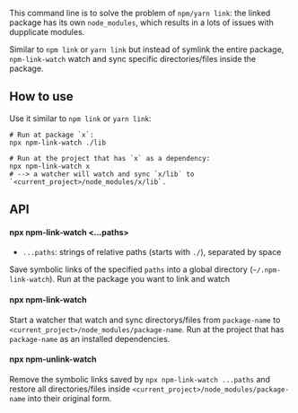 This command line is to solve the problem of `npm/yarn link`: the linked package has its own `node_modules`, which results in a lots of issues with dupplicate modules.

Similar to `npm link` or `yarn link` but instead of symlink the entire package, `npm-link-watch` watch and sync specific directories/files inside the package.

## How to use

Use it similar to `npm link` or `yarn link`:

```
# Run at package `x`:
npx npm-link-watch ./lib

# Run at the project that has `x` as a dependency:
npx npm-link-watch x
# --> a watcher will watch and sync `x/lib` to `<current_project>/node_modules/x/lib`.
```

## API

#### npx npm-link-watch <...paths>

- `...paths`: strings of relative paths (starts with `./`), separated by space

Save symbolic links of the specified `paths` into a global directory (`~/.npm-link-watch`).
Run at the package you want to link and watch

#### npx npm-link-watch <package-name>

Start a watcher that watch and sync directorys/files from `package-name` to `<current_project>/node_modules/package-name`.
Run at the project that has `package-name` as an installed dependencies.

#### npx npm-unlink-watch <package-name>

Remove the symbolic links saved by `npx npm-link-watch ...paths` and restore all directories/files inside `<current_project>/node_modules/package-name` into their original form.
